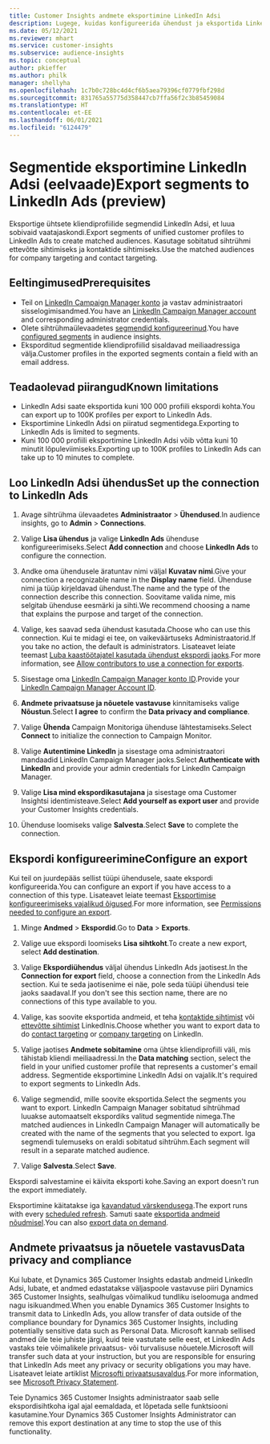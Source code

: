 ```yaml
---
title: Customer Insights andmete eksportimine LinkedIn Adsi
description: Lugege, kuidas konfigureerida ühendust ja eksportida LinkedIn Adsi.
ms.date: 05/12/2021
ms.reviewer: mhart
ms.service: customer-insights
ms.subservice: audience-insights
ms.topic: conceptual
author: pkieffer
ms.author: philk
manager: shellyha
ms.openlocfilehash: 1c7b0c728bc4d4cf6b5aea79396cf0779fbf298d
ms.sourcegitcommit: 831765a55775d358447cb7ffa56f2c3b85459084
ms.translationtype: HT
ms.contentlocale: et-EE
ms.lasthandoff: 06/01/2021
ms.locfileid: "6124479"
---
```

# <a name="export-segments-to-linkedin-ads-preview"></a><span data-ttu-id="ac51d-103">Segmentide eksportimine LinkedIn Adsi (eelvaade)</span><span class="sxs-lookup"><span data-stu-id="ac51d-103">Export segments to LinkedIn Ads (preview)</span></span>

<span data-ttu-id="ac51d-104">Eksportige ühtsete kliendiprofiilide segmendid LinkedIn Adsi, et luua sobivaid vaatajaskondi.</span><span class="sxs-lookup"><span data-stu-id="ac51d-104">Export segments of unified customer profiles to LinkedIn Ads to create matched audiences.</span></span> <span data-ttu-id="ac51d-105">Kasutage sobitatud sihtrühmi ettevõtte sihtimiseks ja kontaktide sihtimiseks.</span><span class="sxs-lookup"><span data-stu-id="ac51d-105">Use the matched audiences for company targeting and contact targeting.</span></span>

## <a name="prerequisites"></a><span data-ttu-id="ac51d-106">Eeltingimused</span><span class="sxs-lookup"><span data-stu-id="ac51d-106">Prerequisites</span></span>

-   <span data-ttu-id="ac51d-107">Teil on [LinkedIn Campaign Manager konto](https://business.linkedin.com/marketing-solutions/ads) ja vastav administraatori sisselogimisandmed.</span><span class="sxs-lookup"><span data-stu-id="ac51d-107">You have an [LinkedIn Campaign Manager account](https://business.linkedin.com/marketing-solutions/ads) and corresponding administrator credentials.</span></span>
-   <span data-ttu-id="ac51d-108">Olete sihtrühmaülevaadetes [segmendid konfigureerinud](segments.md).</span><span class="sxs-lookup"><span data-stu-id="ac51d-108">You have [configured segments](segments.md) in audience insights.</span></span>
-   <span data-ttu-id="ac51d-109">Eksporditud segmentide kliendiprofiilid sisaldavad meiliaadressiga välja.</span><span class="sxs-lookup"><span data-stu-id="ac51d-109">Customer profiles in the exported segments contain a field with an email address.</span></span>

## <a name="known-limitations"></a><span data-ttu-id="ac51d-110">Teadaolevad piirangud</span><span class="sxs-lookup"><span data-stu-id="ac51d-110">Known limitations</span></span>

- <span data-ttu-id="ac51d-111">LinkedIn Adsi saate eksportida kuni 100 000 profiili ekspordi kohta.</span><span class="sxs-lookup"><span data-stu-id="ac51d-111">You can export up to 100K profiles per export to LinkedIn Ads.</span></span>
- <span data-ttu-id="ac51d-112">Eksportimine LinkedIn Adsi on piiratud segmentidega.</span><span class="sxs-lookup"><span data-stu-id="ac51d-112">Exporting to LinkedIn Ads is limited to segments.</span></span>
- <span data-ttu-id="ac51d-113">Kuni 100 000 profiili eksportimine LinkedIn Adsi võib võtta kuni 10 minutit lõpuleviimiseks.</span><span class="sxs-lookup"><span data-stu-id="ac51d-113">Exporting up to 100K profiles to LinkedIn Ads can take up to 10 minutes to complete.</span></span> 

## <a name="set-up-the-connection-to-linkedin-ads"></a><span data-ttu-id="ac51d-114">Loo LinkedIn Adsi ühendus</span><span class="sxs-lookup"><span data-stu-id="ac51d-114">Set up the connection to LinkedIn Ads</span></span>

1. <span data-ttu-id="ac51d-115">Avage sihtrühma ülevaadetes **Administraator** > **Ühendused**.</span><span class="sxs-lookup"><span data-stu-id="ac51d-115">In audience insights, go to **Admin** > **Connections**.</span></span>

1. <span data-ttu-id="ac51d-116">Valige **Lisa ühendus** ja valige **LinkedIn Ads** ühenduse konfigureerimiseks.</span><span class="sxs-lookup"><span data-stu-id="ac51d-116">Select **Add connection** and choose **LinkedIn Ads** to configure the connection.</span></span>

1. <span data-ttu-id="ac51d-117">Andke oma ühendusele äratuntav nimi väljal **Kuvatav nimi**.</span><span class="sxs-lookup"><span data-stu-id="ac51d-117">Give your connection a recognizable name in the **Display name** field.</span></span> <span data-ttu-id="ac51d-118">Ühenduse nimi ja tüüp kirjeldavad ühendust.</span><span class="sxs-lookup"><span data-stu-id="ac51d-118">The name and the type of the connection describe this connection.</span></span> <span data-ttu-id="ac51d-119">Soovitame valida nime, mis selgitab ühenduse eesmärki ja sihti.</span><span class="sxs-lookup"><span data-stu-id="ac51d-119">We recommend choosing a name that explains the purpose and target of the connection.</span></span>

1. <span data-ttu-id="ac51d-120">Valige, kes saavad seda ühendust kasutada.</span><span class="sxs-lookup"><span data-stu-id="ac51d-120">Choose who can use this connection.</span></span> <span data-ttu-id="ac51d-121">Kui te midagi ei tee, on vaikeväärtuseks Administraatorid.</span><span class="sxs-lookup"><span data-stu-id="ac51d-121">If you take no action, the default is administrators.</span></span> <span data-ttu-id="ac51d-122">Lisateavet leiate teemast [Luba kaastöötajatel kasutada ühendust ekspordi jaoks](connections.md#allow-contributors-to-use-a-connection-for-exports).</span><span class="sxs-lookup"><span data-stu-id="ac51d-122">For more information, see [Allow contributors to use a connection for exports](connections.md#allow-contributors-to-use-a-connection-for-exports).</span></span>

1. <span data-ttu-id="ac51d-123">Sisestage oma [LinkedIn Campaign Manager konto ID](https://www.linkedin.com/help/lms/answer/a424270).</span><span class="sxs-lookup"><span data-stu-id="ac51d-123">Provide your [LinkedIn Campaign Manager Account ID](https://www.linkedin.com/help/lms/answer/a424270).</span></span>

1. <span data-ttu-id="ac51d-124">**Andmete privaatsuse ja nõuetele vastavuse** kinnitamiseks valige **Nõustun**.</span><span class="sxs-lookup"><span data-stu-id="ac51d-124">Select **I agree** to confirm the **Data privacy and compliance**.</span></span>

1. <span data-ttu-id="ac51d-125">Valige **Ühenda** Campaign Monitoriga ühenduse lähtestamiseks.</span><span class="sxs-lookup"><span data-stu-id="ac51d-125">Select **Connect** to initialize the connection to Campaign Monitor.</span></span>

1. <span data-ttu-id="ac51d-126">Valige **Autentimine LinkedIn** ja sisestage oma administraatori mandaadid LinkedIn Campaign Manager jaoks.</span><span class="sxs-lookup"><span data-stu-id="ac51d-126">Select **Authenticate with LinkedIn** and provide your admin credentials for LinkedIn Campaign Manager.</span></span>

1. <span data-ttu-id="ac51d-127">Valige **Lisa mind ekspordikasutajana** ja sisestage oma Customer Insightsi identimisteave.</span><span class="sxs-lookup"><span data-stu-id="ac51d-127">Select **Add yourself as export user** and provide your Customer Insights credentials.</span></span>

1. <span data-ttu-id="ac51d-128">Ühenduse loomiseks valige **Salvesta**.</span><span class="sxs-lookup"><span data-stu-id="ac51d-128">Select **Save** to complete the connection.</span></span>

## <a name="configure-an-export"></a><span data-ttu-id="ac51d-129">Ekspordi konfigureerimine</span><span class="sxs-lookup"><span data-stu-id="ac51d-129">Configure an export</span></span>

<span data-ttu-id="ac51d-130">Kui teil on juurdepääs sellist tüüpi ühendusele, saate ekspordi konfigureerida.</span><span class="sxs-lookup"><span data-stu-id="ac51d-130">You can configure an export if you have access to a connection of this type.</span></span> <span data-ttu-id="ac51d-131">Lisateavet leiate teemast [Eksportimise konfigureerimiseks vajalikud õigused](export-destinations.md#set-up-a-new-export).</span><span class="sxs-lookup"><span data-stu-id="ac51d-131">For more information, see [Permissions needed to configure an export](export-destinations.md#set-up-a-new-export).</span></span>

1. <span data-ttu-id="ac51d-132">Minge **Andmed** > **Ekspordid**.</span><span class="sxs-lookup"><span data-stu-id="ac51d-132">Go to **Data** > **Exports**.</span></span>

1. <span data-ttu-id="ac51d-133">Valige uue ekspordi loomiseks **Lisa sihtkoht**.</span><span class="sxs-lookup"><span data-stu-id="ac51d-133">To create a new export, select **Add destination**.</span></span>

1. <span data-ttu-id="ac51d-134">Valige **Ekspordiühendus** väljal ühendus LinkedIn Ads jaotisest.</span><span class="sxs-lookup"><span data-stu-id="ac51d-134">In the **Connection for export** field, choose a connection from the LinkedIn Ads section.</span></span> <span data-ttu-id="ac51d-135">Kui te seda jaotisenime ei näe, pole seda tüüpi ühendusi teie jaoks saadaval.</span><span class="sxs-lookup"><span data-stu-id="ac51d-135">If you don't see this section name, there are no connections of this type available to you.</span></span>

1. <span data-ttu-id="ac51d-136">Valige, kas soovite eksportida andmeid, et teha [kontaktide sihtimist](https://business.linkedin.com/marketing-solutions/ad-targeting/contact-targeting) või [ettevõtte sihtimist](https://business.linkedin.com/marketing-solutions/ad-targeting/account-targeting) LinkedInis.</span><span class="sxs-lookup"><span data-stu-id="ac51d-136">Choose whether you want to export data to do [contact targeting](https://business.linkedin.com/marketing-solutions/ad-targeting/contact-targeting) or [company targeting](https://business.linkedin.com/marketing-solutions/ad-targeting/account-targeting) on LinkedIn.</span></span> 

1. <span data-ttu-id="ac51d-137">Valige jaotises **Andmete sobitamine** oma ühtse kliendiprofiili väli, mis tähistab kliendi meiliaadressi.</span><span class="sxs-lookup"><span data-stu-id="ac51d-137">In the **Data matching** section, select the field in your unified customer profile that represents a customer's email address.</span></span> <span data-ttu-id="ac51d-138">Segmentide eksportimine LinkedIn Adsi on vajalik.</span><span class="sxs-lookup"><span data-stu-id="ac51d-138">It's required to export segments to LinkedIn Ads.</span></span>

1. <span data-ttu-id="ac51d-139">Valige segmendid, mille soovite eksportida.</span><span class="sxs-lookup"><span data-stu-id="ac51d-139">Select the segments you want to export.</span></span> <span data-ttu-id="ac51d-140">LinkedIn Campaign Manager sobitatud sihtrühmad luuakse automaatselt ekspordiks valitud segmentide nimega.</span><span class="sxs-lookup"><span data-stu-id="ac51d-140">The matched audiences in LinkedIn Campaign Manager will automatically be created with the name of the segments that you selected to export.</span></span> <span data-ttu-id="ac51d-141">Iga segmendi tulemuseks on eraldi sobitatud sihtrühm.</span><span class="sxs-lookup"><span data-stu-id="ac51d-141">Each segment will result in a separate matched audience.</span></span> 

1. <span data-ttu-id="ac51d-142">Valige **Salvesta**.</span><span class="sxs-lookup"><span data-stu-id="ac51d-142">Select **Save**.</span></span>

<span data-ttu-id="ac51d-143">Ekspordi salvestamine ei käivita eksporti kohe.</span><span class="sxs-lookup"><span data-stu-id="ac51d-143">Saving an export doesn't run the export immediately.</span></span>

<span data-ttu-id="ac51d-144">Eksportimine käitatakse iga [kavandatud värskendusega](system.md#schedule-tab).</span><span class="sxs-lookup"><span data-stu-id="ac51d-144">The export runs with every [scheduled refresh](system.md#schedule-tab).</span></span> <span data-ttu-id="ac51d-145">Samuti saate [eksportida andmeid nõudmisel](export-destinations.md#run-exports-on-demand).</span><span class="sxs-lookup"><span data-stu-id="ac51d-145">You can also [export data on demand](export-destinations.md#run-exports-on-demand).</span></span> 


## <a name="data-privacy-and-compliance"></a><span data-ttu-id="ac51d-146">Andmete privaatsus ja nõuetele vastavus</span><span class="sxs-lookup"><span data-stu-id="ac51d-146">Data privacy and compliance</span></span>

<span data-ttu-id="ac51d-147">Kui lubate, et Dynamics 365 Customer Insights edastab andmeid LinkedIn Adsi, lubate, et andmed edastatakse väljaspoole vastavuse piiri Dynamics 365 Customer Insights, sealhulgas võimalikud tundliku iseloomuga andmed nagu isikuandmed.</span><span class="sxs-lookup"><span data-stu-id="ac51d-147">When you enable Dynamics 365 Customer Insights to transmit data to LinkedIn Ads, you allow transfer of data outside of the compliance boundary for Dynamics 365 Customer Insights, including potentially sensitive data such as Personal Data.</span></span> <span data-ttu-id="ac51d-148">Microsoft kannab sellised andmed üle teie juhiste järgi, kuid teie vastutate selle eest, et LinkedIn Ads vastaks teie võimalikele privaatsus- või turvalisuse nõuetele.</span><span class="sxs-lookup"><span data-stu-id="ac51d-148">Microsoft will transfer such data at your instruction, but you are responsible for ensuring that LinkedIn Ads meet any privacy or security obligations you may have.</span></span> <span data-ttu-id="ac51d-149">Lisateavet leiate artiklist [Microsofti privaatsusavaldus](https://go.microsoft.com/fwlink/?linkid=396732).</span><span class="sxs-lookup"><span data-stu-id="ac51d-149">For more information, see [Microsoft Privacy Statement](https://go.microsoft.com/fwlink/?linkid=396732).</span></span>

<span data-ttu-id="ac51d-150">Teie Dynamics 365 Customer Insights administraator saab selle ekspordisihtkoha igal ajal eemaldada, et lõpetada selle funktsiooni kasutamine.</span><span class="sxs-lookup"><span data-stu-id="ac51d-150">Your Dynamics 365 Customer Insights Administrator can remove this export destination at any time to stop the use of this functionality.</span></span>
